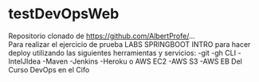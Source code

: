 # testDevOpsWeb

Repositorio clonado de https://github.com/AlbertProfe/...  
Para realizar el ejercicio de prueba LABS SPRINGBOOT INTRO 
para hacer deploy utilizando las siguientes herramientas y servicios:
  -git
  -gh CLI
  -IntelJIdea
  -Maven
  -Jenkins
  -Heroku o AWS EC2
  -AWS S3
  -AWS EB
Del Curso DevOps en el Cifo 

